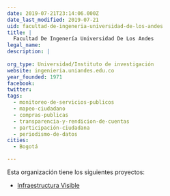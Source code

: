 ```yaml
---
date: 2019-07-21T23:14:06.000Z
date_last_modified: 2019-07-21
uid: facultad-de-ingeneria-universidad-de-los-andes
title: |
  Facultad De Ingenería Universidad De Los Andes
legal_name: 
description: |
  
org_type: Universidad/Instituto de investigación
website: ingenieria.uniandes.edu.co
year_founded: 1971
facebook: 
twitter: 
tags:
  - monitoreo-de-servicios-publicos
  - mapeo-ciudadano
  - compras-publicas
  - transparencia-y-rendicion-de-cuentas
  - participación-ciudadana
  - periodismo-de-datos
cities: 
  - Bogotá

---
```


Esta organización tiene los siguientes proyectos:

- [Infraestructura Visible](/proyectos/infraestructura-visible)
